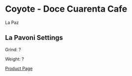 
# Coyote - Doce Cuarenta Cafe

La Paz

## La Pavoni Settings

Grind: ?

Weight: ?



[Product Page](https://maps.app.goo.gl/JaEjz1H6mEB74hVp8)